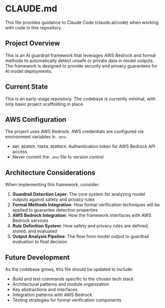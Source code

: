 # CLAUDE.md

This file provides guidance to Claude Code (claude.ai/code) when working with code in this repository.

## Project Overview

This is an AI guardrail framework that leverages AWS Bedrock and formal methods to automatically detect unsafe or private data in model outputs. The framework is designed to provide security and privacy guarantees for AI model deployments.

## Current State

This is an early-stage repository. The codebase is currently minimal, with only basic project scaffolding in place.

## AWS Configuration

The project uses AWS Bedrock. AWS credentials are configured via environment variables in `.env`:
- `AWS_BEARER_TOKEN_BEDROCK`: Authentication token for AWS Bedrock API access
- Never commit the `.env` file to version control

## Architecture Considerations

When implementing this framework, consider:

1. **Guardrail Detection Layer**: The core system for analyzing model outputs against safety and privacy rules
2. **Formal Methods Integration**: How formal verification techniques will be applied to guarantee detection properties
3. **AWS Bedrock Integration**: How the framework interfaces with AWS Bedrock services
4. **Rule Definition System**: How safety and privacy rules are defined, stored, and evaluated
5. **Output Analysis Pipeline**: The flow from model output to guardrail evaluation to final decision

## Future Development

As the codebase grows, this file should be updated to include:
- Build and test commands specific to the chosen tech stack
- Architectural patterns and module organization
- Key abstractions and interfaces
- Integration patterns with AWS Bedrock
- Testing strategies for formal verification components
